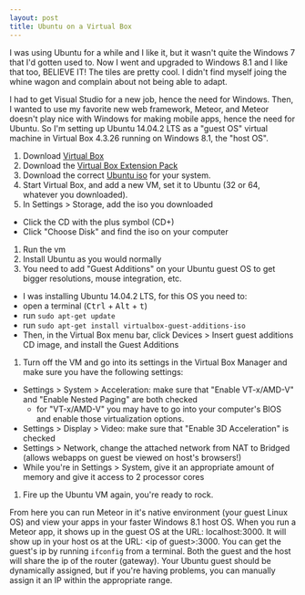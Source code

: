 ```yaml
---
layout: post
title: Ubuntu on a Virtual Box
---
```

I was using Ubuntu for a while and I like it, but it wasn't quite the Windows 7 that I'd gotten used to. Now I went and upgraded to Windows 8.1 and I like that too, BELIEVE IT! The tiles are pretty cool. I didn't find myself joing the whine wagon and complain about not being able to adapt.

I had to get Visual Studio for a new job, hence the need for Windows. Then, I wanted to use my favorite new web framework, Meteor, and Meteor doesn't play nice with Windows for making mobile apps, hence the need for Ubuntu. So I'm setting up Ubuntu 14.04.2 LTS as a "guest OS" virtual machine in Virtual Box 4.3.26 running on Windows 8.1, the "host OS".

1. Download [Virtual Box](https://www.virtualbox.org/wiki/Downloads)
1. Download the [Virtual Box Extension Pack](https://www.virtualbox.org/wiki/Downloads)
1. Download the correct [Ubuntu iso](http://www.ubuntu.com/download/desktop) for your system.
1. Start Virtual Box, and add a new VM, set it to Ubuntu (32 or 64, whatever you downloaded).
1. In Settings > Storage, add the iso you downloaded
  * Click the CD with the plus symbol (CD+)
  * Click "Choose Disk" and find the iso on your computer
1. Run the vm
1. Install Ubuntu as you would normally
1. You need to add "Guest Additions" on your Ubuntu guest OS to get bigger resolutions, mouse integration, etc.
  * I was installing Ubuntu 14.04.2 LTS, for this OS you need to:
  * open a terminal (<kbd>Ctrl</kbd> + <kbd>Alt</kbd> + <kbd>t</kbd>)
  * run `sudo apt-get update`
  * run `sudo apt-get install virtualbox-guest-additions-iso`
  * Then, in the Virtual Box menu bar, click Devices > Insert guest additions CD image, and install the Guest Additions
1. Turn off the VM and go into its settings in the Virtual Box Manager and make sure you have the following settings:
  * Settings > System > Acceleration: make sure that "Enable VT-x/AMD-V" and "Enable Nested Paging" are both checked
    * for "VT-x/AMD-V" you may have to go into your computer's BIOS and enable those virtualization options.
  * Settings > Display > Video: make sure that "Enable 3D Acceleration" is checked
  * Settings > Network, change the attached network from NAT to Bridged (allows webapps on guest be viewed on host's browsers!)
  * While you're in Settings > System, give it an appropriate amount of memory and give it access to 2 processor cores
1. Fire up the Ubuntu VM again, you're ready to rock.

From here you can run Meteor in it's native environment (your guest Linux OS) and view your apps in your faster Windows 8.1 host OS. When you run a Meteor app, it shows up in the guest OS at the URL: localhost:3000. It will show up in your host os at the URL: \<ip of guest\>:3000. You can get the guest's ip by running `ifconfig` from a terminal. Both the guest and the host will share the ip of the router (gateway). Your Ubuntu guest should be dynamically assigned, but if you're having problems, you can manually assign it an IP within the appropriate range.
